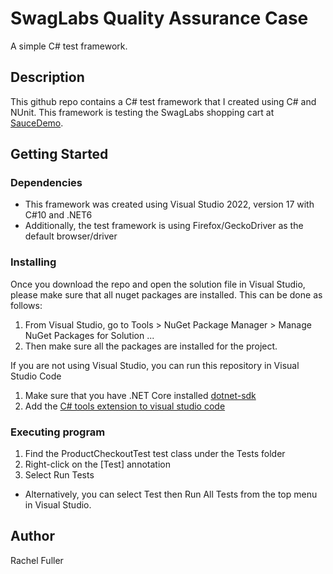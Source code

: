 # SwagLabs Quality Assurance Case

A simple C# test framework. 

## Description

This github repo contains a C# test framework that I created using C# and NUnit. This framework is testing the SwagLabs shopping cart at [SauceDemo](https://www.saucedemo.com). 

## Getting Started

### Dependencies

* This framework was created using Visual Studio 2022, version 17 with C#10 and .NET6
* Additionally, the test framework is using Firefox/GeckoDriver as the default browser/driver 

### Installing

Once you download the repo and open the solution file in Visual Studio, please make sure that all nuget packages are installed. This can be done as follows:
1. From Visual Studio, go to Tools > NuGet Package Manager > Manage NuGet Packages for Solution ...
2. Then make sure all the packages are installed for the project.

If you are not using Visual Studio, you can run this repository in Visual Studio Code
1. Make sure that you have .NET Core installed [dotnet-sdk](https://docs.microsoft.com/en-us/dotnet/core/install/)
2. Add the [C# tools extension to visual studio code](https://marketplace.visualstudio.com/items?itemName=ms-dotnettools.csharp)

### Executing program

1. Find the ProductCheckoutTest test class under the Tests folder
2. Right-click on the [Test] annotation
3. Select Run Tests
* Alternatively, you can select Test then Run All Tests from the top menu in Visual Studio. 


## Author

Rachel Fuller  

